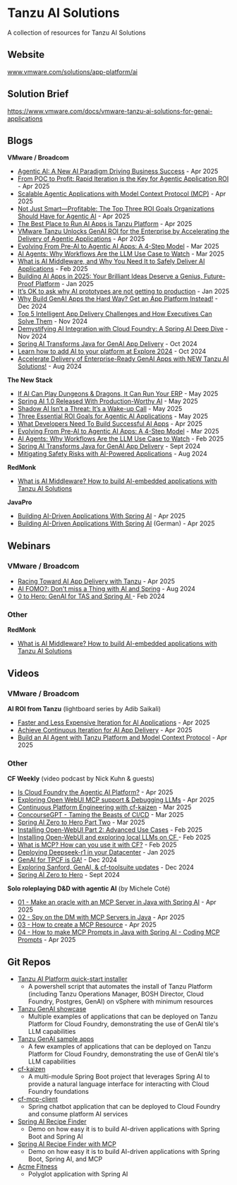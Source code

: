 # Tanzu AI Solutions 

A collection of resources for Tanzu AI Solutions

## Website

www.vmware.com/solutions/app-platform/ai


## Solution Brief

https://www.vmware.com/docs/vmware-tanzu-ai-solutions-for-genai-applications 


## Blogs

**VMware / Broadcom**
- [Agentic AI: A New AI Paradigm Driving Business Success](https://news.broadcom.com/leadership/agentic-ai-a-new-ai-paradigm-driving-business-success) - Apr 2025
- [From POC to Profit: Rapid Iteration is the Key for Agentic Application ROI](https://blogs.vmware.com/tanzu/from-poc-to-profit-rapid-iteration-is-the-key-for-agentic-application-roi/) - Apr 2025
- [Scalable Agentic Applications with Model Context Protocol (MCP)](https://blogs.vmware.com/tanzu/scalable-agentic-applications-with-model-context-protocol-mcp/) - Apr 2025
- [Not Just Smart—Profitable: The Top Three ROI Goals Organizations Should Have for Agentic AI](https://blogs.vmware.com/tanzu/not-just-smart-profitable-the-top-three-roi-goals-organizations-should-have-for-agentic-ai/) - Apr 2025
- [The Best Place to Run AI Apps is Tanzu Platform](https://blogs.vmware.com/tanzu/the-best-place-to-run-ai-apps-is-tanzu-platform/) - Apr 2025
- [VMware Tanzu Unlocks GenAI ROI for the Enterprise by Accelerating the Delivery of Agentic Applications](https://news.broadcom.com/artificial-intelligence/vmware-tanzu-unlocks-genai-roi-for-the-enterprise-by-accelerating-the-delivery-of-agentic-applications) - Apr 2025
- [Evolving From Pre-AI to Agentic AI Apps: A 4-Step Model](https://blogs.vmware.com/tanzu/evolving-from-pre-ai-to-agentic-ai-apps-a-4-step-model/) - Mar 2025
- [AI Agents: Why Workflows Are the LLM Use Case to Watch](https://blogs.vmware.com/tanzu/ai-agents-why-workflows-are-the-llm-use-case-to-watch/) - Mar 2025
- [What is AI Middleware, and Why You Need It to Safely Deliver AI Applications](https://blogs.vmware.com/tanzu/what-is-ai-middleware-and-why-you-need-it/) - Feb 2025
- [Building AI Apps in 2025: Your Brilliant Ideas Deserve a Genius, Future-Proof Platform](https://blogs.vmware.com/tanzu/building-intelligent-apps-in-2025/) - Jan 2025
- [It’s OK to ask why AI prototypes are not getting to production](https://blogs.vmware.com/tanzu/its-ok-to-ask-why-ai-prototypes-are-not-getting-to-production/) - Jan 2025
- [Why Build GenAI Apps the Hard Way? Get an App Platform Instead!](https://blogs.vmware.com/tanzu/why-build-genai-apps-the-hard-way-get-an-app-platform-instead-2/) - Dec 2024
- [Top 5 Intelligent App Delivery Challenges and How Executives Can Solve Them](https://blogs.vmware.com/tanzu/top-5-intelligent-app-delivery-challenges-and-how-executives-can-solve-them/) - Nov 2024
- [Demystifying AI Integration with Cloud Foundry: A Spring AI Deep Dive](https://blogs.vmware.com/tanzu/demystifying-ai-integration-with-cloud-foundry-a-spring-ai-deep-dive/) - Nov 2024
- [Spring AI Transforms Java for GenAI App Delivery](https://blogs.vmware.com/tanzu/spring-ai-transforms-java-for-genai-app-delivery/) - Oct 2024
- [Learn how to add AI to your platform at Explore 2024](https://blogs.vmware.com/tanzu/learn-how-to-add-ai-to-your-platform-at-explore-2024/) - Oct 2024
- [Accelerate Delivery of Enterprise-Ready GenAI Apps with NEW Tanzu AI Solutions!](https://blogs.vmware.com/tanzu/enterprise-ready-genai-apps-with-tanzu-ai-solutions/) - Aug 2024

**The New Stack**
- [If AI Can Play Dungeons & Dragons, It Can Run Your ERP](https://thenewstack.io/if-ai-can-play-dungeons-dragons-it-can-run-your-erp/) - May 2025
- [Spring AI 1.0 Released With Production-Worthy AI](https://thenewstack.io/production-worthy-ai-with-spring-ai-1-0/) - May 2025
- [Shadow AI Isn’t a Threat: It’s a Wake-up Call](https://thenewstack.io/shadow-ai-isnt-a-threat-its-a-wake-up-call/) - May 2025
- [Three Essential ROI Goals for Agentic AI Applications](https://thenewstack.io/three-essential-roi-goals-for-agentic-ai-applications/) - May 2025
- [What Developers Need To Build Successful AI Apps](https://thenewstack.io/what-developers-need-to-build-successful-ai-apps/) - Apr 2025
- [Evolving From Pre-AI to Agentic AI Apps: A 4-Step Model](https://thenewstack.io/evolving-from-pre-ai-to-agentic-ai-apps-a-4-step-model/) - Mar 2025
- [AI Agents: Why Workflows Are the LLM Use Case to Watch](https://thenewstack.io/ai-agents-why-workflows-are-the-llm-use-case-to-watch/) - Feb 2025
- [Spring AI Transforms Java for GenAI App Delivery](https://thenewstack.io/spring-ai-transforms-java-for-genai-app-delivery/) - Sept 2024
- [Mitigating Safety Risks with AI-Powered Applications](https://thenewstack.io/mitigating-safety-risks-with-ai-powered-applications/) - Aug 2024

**RedMonk**
- [What is AI Middleware? How to build AI-embedded applications with Tanzu AI Solutions](https://redmonk.com/videos/what-is-ai-middleware-how-to-build-ai-embedded-applications-with-tanzu-ai-solutions/)

**JavaPro**
- [Building AI-Driven Applications With Spring AI](https://javapro.io/2025/04/22/building-ai-driven-applications-with-spring-ai/) - Apr 2025
- [Building AI-Driven Applications With Spring AI](https://javapro.io/de/entwicklung-von-ki-anwendungen-mit-spring-ai/) (German) - Apr 2025

## Webinars
### VMware / Broadcom
- [Racing Toward AI App Delivery with Tanzu](https://www.youtube.com/watch?v=c1QZXzJcAfQ) - Apr 2025
- [AI FOMO?: Don't miss a Thing with AI and Spring](https://www.youtube.com/watch?v=_hB5u9ErYjM) - Aug 2024
- [0 to Hero: GenAI for TAS and Spring AI ](https://www.brighttalk.com/webcast/14883/605970) - Feb 2024

### Other
**RedMonk**
- [What is AI Middleware? How to build AI-embedded applications with Tanzu AI Solutions](https://redmonk.com/videos/what-is-ai-middleware-how-to-build-ai-embedded-applications-with-tanzu-ai-solutions/)

## Videos

### VMware / Broadcom
**AI ROI from Tanzu** (lightboard series by Adib Saikali) 
- [Faster and Less Expensive Iteration for AI Applications](https://www.youtube.com/watch?v=VbDyTZRoTK4) - Apr 2025
- [Achieve Continuous Iteration for AI App Delivery](https://www.youtube.com/watch?v=lWAUensK-Dg) - Apr 2025
- [Build an AI Agent with Tanzu Platform and Model Context Protocol](https://www.youtube.com/watch?v=WO8rF02J6XM) - Apr 2025

### Other 
**CF Weekly** (video podcast by Nick Kuhn & guests)
- [Is Cloud Foundry the Agentic AI Platform?](https://cloudfoundryweekly.com/episodes/is-cloud-foundry-the-agentic-ai-platform-cloud-foundry-weekly-ep-53) - Apr 2025
- [Exploring Open WebUI MCP support & Debugging LLMs](https://cloudfoundryweekly.com/episodes/exploring-open-webui-mcp-support-debugging-llms-cloud-foundry-weekly-ep-52) - Apr 2025
- [Continuous Platform Engineering with cf-kaizen](https://cloudfoundryweekly.com/episodes/continuous-platform-engineering-with-cf-kaizen-cloud-foundry-weekly-ep-50) - Mar 2025
- [ConcourseGPT - Taming the Beasts of CI/CD](https://cloudfoundryweekly.com/episodes/concoursegpt-taming-the-beasts-of-ci-cd-cloud-foundry-weekly-episode-49) - Mar 2025
- [Spring AI Zero to Hero Part Two](https://cloudfoundryweekly.com/episodes/zero-to-hero-with-spring-ai-part-two-cloud-foundry-weekly-episode-48) - Mar 2025
- [Installing Open-WebUI Part 2: Advanced Use Cases](https://cloudfoundryweekly.com/episodes/installing-open-webui-part-2-advanced-use-cases-cloud-foundry-weekly-episode-47) - Feb 2025
- [Installing Open-WebUI and exploring local LLMs on CF ](https://cloudfoundryweekly.com/episodes/installing-open-webui-and-exploring-local-llms-on-cf-cloud-foundry-weekly-episode-46)- Feb 2025
- [What is MCP? How can you use it with CF?](https://cloudfoundryweekly.com/episodes/what-is-mcp-how-can-you-use-it-with-cf-cloud-foundry-weekly-episode-45) - Feb 2025
- [Deploying Deepseek-r1 in your Datacenter](https://cloudfoundryweekly.com/episodes/deploying-deepseek-r1-in-your-datacenter-cloud-foundry-weekly-episode-43) - Jan 2025
- [GenAI for TPCF is GA!](https://cloudfoundryweekly.com/episodes/cloud-foundry-weekly-genai-for-tpcf-is-ga-episode-37) - Dec 2024
- [Exploring Sanford, GenAI, & cf-toolsuite updates](https://cloudfoundryweekly.com/episodes/cloud-foundry-weekly-exploring-sanford-genai-cf-toolsuite-updates-episode-34) - Dec 2024
- [Spring AI Zero to Hero](https://cloudfoundryweekly.com/episodes/cloud-foundry-weekly-spring-ai-zero-to-hero-episode-26) - Sept 2024


**Solo roleplaying D&D with agentic AI** (by Michele Coté)
- [01 - Make an oracle with an MCP Server in Java with Spring AI](https://www.youtube.com/watch?v=iROihhd_OiI) - Apr 2025
- [02 - Spy on the DM with MCP Servers in Java](https://www.youtube.com/watch?v=VD1GFZgtzuI) - Apr 2025
- [03 - How to create a MCP Resource](https://www.youtube.com/watch?v=b_vKjph8W2o) - Apr 2025
- [04 - How to make MCP Prompts in Java with Spring AI - Coding MCP Prompts](https://www.youtube.com/watch?v=xEtYBznneFg) - Apr 2025

## Git Repos
- [Tanzu AI Platform quick-start installer](https://github.com/KeithRichardLee/Tanzu-GenAI-Platform-installer)
  - A powershell script that automates the install of Tanzu Platform (including Tanzu Operations Manager, BOSH Director, Cloud Foundry, Postgres, GenAI) on vSphere with minimum resources
- [Tanzu GenAI showcase](https://github.com/cf-toolsuite/tanzu-genai-showcase)
  - Multiple examples of applications that can be deployed on Tanzu Platform for Cloud Foundry, demonstrating the use of GenAI tile's LLM capabilities
- [Tanzu GenAI sample apps](https://github.com/nkuhn-vmw/GenAI-for-TPCF-Samples)
  - A few examples of applications that can be deployed on Tanzu Platform for Cloud Foundry, demonstrating the use of GenAI tile's LLM capabilities
- [cf-kaizen](https://github.com/cf-toolsuite/cf-kaizen)
  - A multi-module Spring Boot project that leverages Spring AI to provide a natural language interface for interacting with Cloud Foundry foundations
- [cf-mcp-client](https://github.com/cpage-pivotal/cf-mcp-client)
  - Spring chatbot application that can be deployed to Cloud Foundry and consume platform AI services
- [Spring AI Recipe Finder](https://github.com/timosalm/spring-ai-recipe-finder)
  - Demo on how easy it is to build AI-driven applications with Spring Boot and Spring AI
- [Spring AI Recipe Finder with MCP](https://github.com/timosalm/spring-ai-recipe-finder-mcp)
  - Demo on how easy it is to build AI-driven applications with Spring Boot, Spring AI, and MCP
- [Acme Fitness](https://github.com/tone2k/acme-fitness-store/tree/bcn-main)
  - Polyglot application with Spring AI
